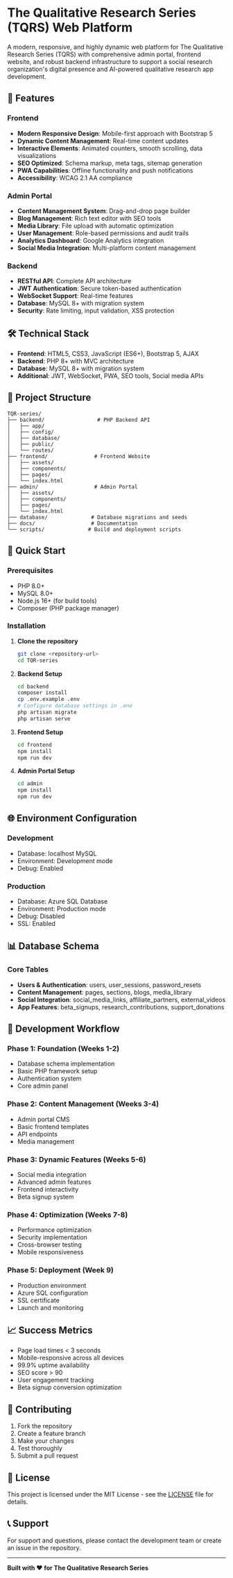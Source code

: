 # The Qualitative Research Series (TQRS) Web Platform

A modern, responsive, and highly dynamic web platform for The Qualitative Research Series (TQRS) with comprehensive admin portal, frontend website, and robust backend infrastructure to support a social research organization's digital presence and AI-powered qualitative research app development.

## 🚀 Features

### Frontend
- **Modern Responsive Design**: Mobile-first approach with Bootstrap 5
- **Dynamic Content Management**: Real-time content updates
- **Interactive Elements**: Animated counters, smooth scrolling, data visualizations
- **SEO Optimized**: Schema markup, meta tags, sitemap generation
- **PWA Capabilities**: Offline functionality and push notifications
- **Accessibility**: WCAG 2.1 AA compliance

### Admin Portal
- **Content Management System**: Drag-and-drop page builder
- **Blog Management**: Rich text editor with SEO tools
- **Media Library**: File upload with automatic optimization
- **User Management**: Role-based permissions and audit trails
- **Analytics Dashboard**: Google Analytics integration
- **Social Media Integration**: Multi-platform content management

### Backend
- **RESTful API**: Complete API architecture
- **JWT Authentication**: Secure token-based authentication
- **WebSocket Support**: Real-time features
- **Database**: MySQL 8+ with migration system
- **Security**: Rate limiting, input validation, XSS protection

## 🛠 Technical Stack

- **Frontend**: HTML5, CSS3, JavaScript (ES6+), Bootstrap 5, AJAX
- **Backend**: PHP 8+ with MVC architecture
- **Database**: MySQL 8+ with migration system
- **Additional**: JWT, WebSocket, PWA, SEO tools, Social media APIs

## 📁 Project Structure

```
TQR-series/
├── backend/                 # PHP Backend API
│   ├── app/
│   ├── config/
│   ├── database/
│   ├── public/
│   └── routes/
├── frontend/               # Frontend Website
│   ├── assets/
│   ├── components/
│   ├── pages/
│   └── index.html
├── admin/                  # Admin Portal
│   ├── assets/
│   ├── components/
│   ├── pages/
│   └── index.html
├── database/              # Database migrations and seeds
├── docs/                  # Documentation
└── scripts/              # Build and deployment scripts
```

## 🚀 Quick Start

### Prerequisites
- PHP 8.0+
- MySQL 8.0+
- Node.js 16+ (for build tools)
- Composer (PHP package manager)

### Installation

1. **Clone the repository**
   ```bash
   git clone <repository-url>
   cd TQR-series
   ```

2. **Backend Setup**
   ```bash
   cd backend
   composer install
   cp .env.example .env
   # Configure database settings in .env
   php artisan migrate
   php artisan serve
   ```

3. **Frontend Setup**
   ```bash
   cd frontend
   npm install
   npm run dev
   ```

4. **Admin Portal Setup**
   ```bash
   cd admin
   npm install
   npm run dev
   ```

## 🌐 Environment Configuration

### Development
- Database: localhost MySQL
- Environment: Development mode
- Debug: Enabled

### Production
- Database: Azure SQL Database
- Environment: Production mode
- Debug: Disabled
- SSL: Enabled

## 📊 Database Schema

### Core Tables
- **Users & Authentication**: users, user_sessions, password_resets
- **Content Management**: pages, sections, blogs, media_library
- **Social Integration**: social_media_links, affiliate_partners, external_videos
- **App Features**: beta_signups, research_contributions, support_donations

## 🔧 Development Workflow

### Phase 1: Foundation (Weeks 1-2)
- Database schema implementation
- Basic PHP framework setup
- Authentication system
- Core admin panel

### Phase 2: Content Management (Weeks 3-4)
- Admin portal CMS
- Basic frontend templates
- API endpoints
- Media management

### Phase 3: Dynamic Features (Weeks 5-6)
- Social media integration
- Advanced admin features
- Frontend interactivity
- Beta signup system

### Phase 4: Optimization (Weeks 7-8)
- Performance optimization
- Security implementation
- Cross-browser testing
- Mobile responsiveness

### Phase 5: Deployment (Week 9)
- Production environment
- Azure SQL configuration
- SSL certificate
- Launch and monitoring

## 📈 Success Metrics

- Page load times < 3 seconds
- Mobile-responsive across all devices
- 99.9% uptime availability
- SEO score > 90
- User engagement tracking
- Beta signup conversion optimization

## 🤝 Contributing

1. Fork the repository
2. Create a feature branch
3. Make your changes
4. Test thoroughly
5. Submit a pull request

## 📄 License

This project is licensed under the MIT License - see the [LICENSE](LICENSE) file for details.

## 📞 Support

For support and questions, please contact the development team or create an issue in the repository.

---

**Built with ❤️ for The Qualitative Research Series** 